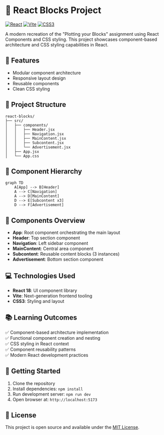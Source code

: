 # 🧱 React Blocks Project

[![React](https://img.shields.io/badge/React-18-61DAFB?logo=react&logoColor=white)](https://reactjs.org/)
[![Vite](https://img.shields.io/badge/Vite-Latest-646CFF?logo=vite&logoColor=white)](https://vitejs.dev/)
[![CSS3](https://img.shields.io/badge/CSS3-1572B6?logo=css3&logoColor=white)](https://www.w3.org/Style/CSS/)

A modern recreation of the "Plotting your Blocks" assignment using React Components and CSS styling. This project showcases component-based architecture and CSS styling capabilities in React.

## 🚀 Features

- Modular component architecture
- Responsive layout design
- Reusable components
- Clean CSS styling

## 📁 Project Structure

```
react-blocks/
├── src/
│   ├── components/
│   │   ├── Header.jsx
│   │   ├── Navigation.jsx
│   │   ├── MainContent.jsx
│   │   ├── Subcontent.jsx
│   │   └── Advertisement.jsx
│   ├── App.jsx
│   └── App.css
```

## 🔨 Component Hierarchy

```mermaid
graph TD
    A[App] --> B[Header]
    A --> C[Navigation]
    A --> D[MainContent]
    D --> E[Subcontent x3]
    D --> F[Advertisement]
```

## 🧩 Components Overview

- **App**: Root component orchestrating the main layout
- **Header**: Top section component
- **Navigation**: Left sidebar component
- **MainContent**: Central area component
- **Subcontent**: Reusable content blocks (3 instances)
- **Advertisement**: Bottom section component

## 💻 Technologies Used

- **React 18**: UI component library
- **Vite**: Next-generation frontend tooling
- **CSS3**: Styling and layout

## 📚 Learning Outcomes

✅ Component-based architecture implementation  
✅ Functional component creation and nesting  
✅ CSS styling in React context  
✅ Component reusability patterns  
✅ Modern React development practices

## 🚦 Getting Started

1. Clone the repository
2. Install dependencies: `npm install`
3. Run development server: `npm run dev`
4. Open browser at: `http://localhost:5173`

## 📝 License

This project is open source and available under the [MIT License](LICENSE).

